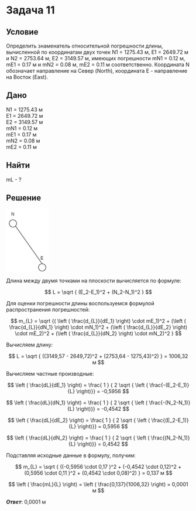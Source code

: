 # Задача 11

## Условие

Определить знаменатель относительной погрешности длины,  вычисленной по координатам двух точек N1 = 1275.43 м, E1 = 2649.72 м и  N2 = 2753.64 м, E2 = 3149.57 м,  имеющих  погрешности  mN1 = 0.12 м, mE1 = 0.17 м и  mN2 = 0.08 м, mE2 = 0.11 м соответственно. Координата N обозначает направление на Север (North), координата E - направление на Восток (East).
## Дано
N1 = 1275.43 м            
E1 = 2649.72 м         
E2 = 3149.57 м         
mN1 = 0.12 м       
mE1 = 0.17 м          
mN2 = 0.08 м       
mE2 = 0.11 м    

## Найти
mL - ?

## Решение

![Схема хода](photo_2024-01-08_21-24-59.jpg)

Длина между двумя точками на плоскости вычисляется по формуле:

$$ L = \sqrt { (E_2-E_1)^2 + (N_2-N_1)^2 } $$

Для оценки погрешности длины воспользуемся формулой распространения погрешностей:

$$ m_{L} = \sqrt {( \left ( \frac{d_{L}}{dE_1} \right) \cdot mE_1)^2 + (\left ( \frac{d_{L}}{dN_1} \right) \cdot mN_1)^2 + (\left ( \frac{d_{L}}{dE_2} \right) \cdot mE_2)^2 + (\left ( \frac{d_{L}}{dN_2} \right) \cdot mN_2)^2 } $$

Вычисляем длину:

$$ L = \sqrt { ((3149,57 - 2649,72)^2 + (2753,64 - 1275,43)^2) } = 1006,32 м $$ 

Вычисляем частные производные:

$$ \left ( \frac{dL}{dE_1} \right) = \frac{ 1 } { 2 \sqrt { \left ( \frac{-(E_2-E_1)}{L} \right)}} = -0,5956 $$

$$ \left ( \frac{dL}{dN_1} \right) = \frac{ 1 } { 2 \sqrt { \left ( \frac{-(N_2-N_1)}{L} \right)}} = -0,4542 $$

$$ \left ( \frac{dL}{dE_2} \right) = \frac{ 1 } { 2 \sqrt { \left ( \frac{(E_2-E_1)}{L} \right)}} = 0,5956 $$ 

$$ \left ( \frac{dL}{dN_2} \right) = \frac{ 1 } { 2 \sqrt { \left ( \frac{(N_2-N_1)}{L} \right)}} = 0,4542 $$

Подставляя исходные данные в формулу, получим:

$$ m_{L} = \sqrt { ((-0,5956 \cdot 0,17 )^2 + (-0,4542 \cdot 0,12)^2 + (0,5956 \cdot 0,11 )^2 + (0,4542 \cdot 0,08)^2) } = 0,137 м $$

$$ \left ( \frac{mL}{L} \right) = \left ( \frac{0,137}{1006,32} \right) = 0,0001 м $$

**_Ответ_**: 0,0001 м
